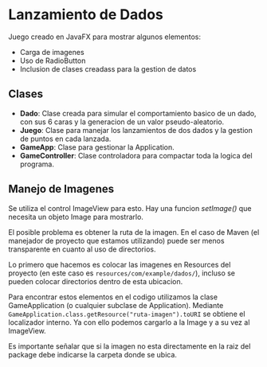 # Lanzamiento de Dados
Juego creado en JavaFX para mostrar algunos elementos:
- Carga de imagenes
- Uso de RadioButton
- Inclusion de clases creadass para la gestion de datos

## Clases
- **Dado**: Clase creada para simular el comportamiento basico de un dado, con sus 6 caras y la generacion de un valor pseudo-aleatorio.
- **Juego**: Clase para manejar los lanzamientos de dos dados y la gestion de puntos en cada lanzada.
- **GameApp**: Clase para gestionar la Application.
- **GameController**: Clase controladora para compactar toda la logica del programa.

## Manejo de Imagenes
Se utiliza el control ImageView para esto. Hay una funcion *setImage()* que necesita un objeto Image para mostrarlo.

El posible problema es obtener la ruta de la imagen. En el caso de Maven (el manejador de proyecto que estamos utilizando) puede ser menos transparente en cuanto al uso de directorios. 

Lo primero que hacemos es colocar las imagenes en Resources del proyecto (en este caso es `resources/com/example/dados/`), incluso se pueden colocar directorios dentro de esta ubicacion.

Para encontrar estos elementos en el codigo utilizamos la clase GameApplication (o cualquier subclase de Application). Mediante `GameApplication.class.getResource("ruta-imagen").toURI` se obtiene el localizador interno. Ya con ello podemos cargarlo a la Image y a su vez al ImageView.

Es importante señalar que si la imagen no esta directamente en la raiz del package debe indicarse la carpeta donde se ubica.